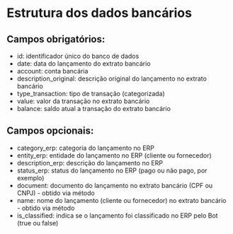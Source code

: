 # Estrutura dos dados bancários

## Campos obrigatórios:
- id: identificador único do banco de dados 
- date: data do lançamento do extrato bancário
- account: conta bancária
- description_original: descrição original do lançamento no extrato bancário
- type_transaction: tipo de transação (categorizada)
- value: valor da transação no extrato bancário
- balance: saldo atual a transação do extrato bancário

## Campos opcionais:
- category_erp: categoria do lançamento no ERP
- entity_erp: entidade do lançamento no ERP (cliente ou fornecedor)
- description_erp: descrição do lançamento no ERP
- status_erp: status do lançamento no ERP (pago ou não pago, por exemplo)
- document: documento do lançamento no extrato bancário (CPF ou CNPJ) - obtido via método
- name: nome do lançamento (cliente ou fornecedor) no extrato bancário - obtido via método
- is_classified: indica se o lançamento foi classificado no ERP pelo Bot (true ou false)